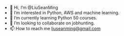 - 👋 Hi, I’m @LiuSeanMing
- 👀 I’m interested in Python, AWS and machine learning.
- 🌱 I’m currently learning Python 50 courses.
- 💞️ I’m looking to collaborate on jobhunting.
- 📫 How to reach me liuseanming@gmail.com

<!---
LiuSeanMing/LiuSeanMing is a ✨ special ✨ repository because its `README.md` (this file) appears on your GitHub profile.
You can click the Preview link to take a look at your changes.
--->
